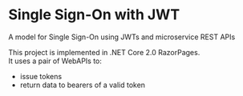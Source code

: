 # Single Sign-On with JWT
A model for Single Sign-On using JWTs and microservice REST APIs

This project is implemented in .NET Core 2.0 RazorPages.
<br>
It uses a pair of WebAPIs to:
<ul>
<li>issue tokens</li>
<li>return data to bearers of a valid token</li>
</ul>
